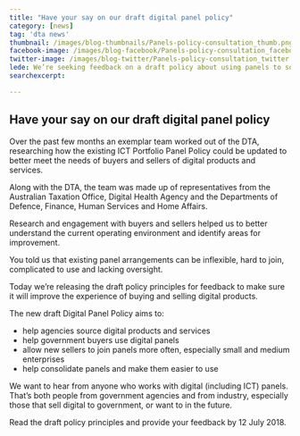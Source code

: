 ```yaml
---
title: "Have your say on our draft digital panel policy"
category: [news]
tag: 'dta news'
thumbnail: /images/blog-thumbnails/Panels-policy-consultation_thumb.png
facebook-image: /images/blog-facebook/Panels-policy-consultation_facebook.png
twitter-image: /images/blog-twitter/Panels-policy-consultation_twitter.png
lede: We’re seeking feedback on a draft policy about using panels to source digital products and services.
searchexcerpt:

---
```


## Have your say on our draft digital panel policy

Over the past few months an exemplar team worked out of the DTA, researching how the existing ICT Portfolio Panel Policy could be updated to better meet the needs of buyers and sellers of digital products and services.

Along with the DTA, the team was made up of representatives from the Australian Taxation Office, Digital Health Agency and the Departments of Defence, Finance, Human Services and Home Affairs.

Research and engagement with buyers and sellers helped us to better understand the current operating environment and identify areas for improvement.

You told us that existing panel arrangements can be inflexible, hard to join, complicated to use and lacking oversight.  

Today we’re releasing the draft policy principles for feedback to make sure it will improve the experience of buying and selling digital products.

The new draft Digital Panel Policy aims to:
- help agencies source digital products and services
- help government buyers use digital panels
- allow new sellers to join panels more often, especially small and medium enterprises
- help consolidate panels and make them easier to use

We want to hear from anyone who works with digital (including ICT) panels. That’s both people from government agencies and from industry, especially those that sell digital to government, or want to in the future.

Read the draft policy principles and provide your feedback by 12 July 2018.
